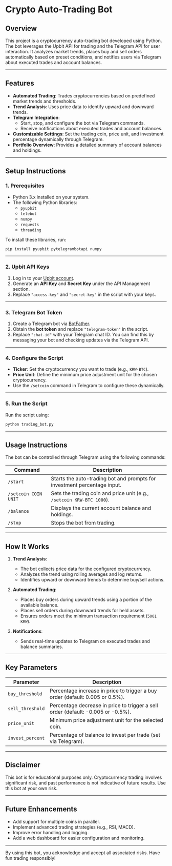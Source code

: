 # **Crypto Auto-Trading Bot**

## **Overview**  
This project is a cryptocurrency auto-trading bot developed using Python. The bot leverages the Upbit API for trading and the Telegram API for user interaction. It analyzes market trends, places buy and sell orders automatically based on preset conditions, and notifies users via Telegram about executed trades and account balances.

---

## **Features**  
- **Automated Trading**: Trades cryptocurrencies based on predefined market trends and thresholds.  
- **Trend Analysis**: Uses price data to identify upward and downward trends.  
- **Telegram Integration**:  
  - Start, stop, and configure the bot via Telegram commands.  
  - Receive notifications about executed trades and account balances.  
- **Customizable Settings**: Set the trading coin, price unit, and investment percentage dynamically through Telegram.  
- **Portfolio Overview**: Provides a detailed summary of account balances and holdings.  

---

## **Setup Instructions**  

### **1. Prerequisites**  
- Python 3.x installed on your system.  
- The following Python libraries:  
  - `pyupbit`  
  - `telebot`  
  - `numpy`  
  - `requests`  
  - `threading`  

To install these libraries, run:  
```bash
pip install pyupbit pytelegrambotapi numpy
```

---

### **2. Upbit API Keys**  
1. Log in to your [Upbit account](https://upbit.com).  
2. Generate an **API Key** and **Secret Key** under the API Management section.  
3. Replace `"access-key"` and `"secret-key"` in the script with your keys.

---

### **3. Telegram Bot Token**  
1. Create a Telegram bot via [BotFather](https://core.telegram.org/bots#botfather).  
2. Obtain the **bot token** and replace `"telegram-token"` in the script.  
3. Replace `"chat-id"` with your Telegram chat ID. You can find this by messaging your bot and checking updates via the Telegram API.

---

### **4. Configure the Script**  
- **Ticker**: Set the cryptocurrency you want to trade (e.g., `KRW-BTC`).  
- **Price Unit**: Define the minimum price adjustment unit for the chosen cryptocurrency.  
- Use the `/setcoin` command in Telegram to configure these dynamically.  

---

### **5. Run the Script**  
Run the script using:  
```bash
python trading_bot.py
```

---

## **Usage Instructions**  
The bot can be controlled through Telegram using the following commands:  

| **Command**       | **Description**                                                                 |
|--------------------|---------------------------------------------------------------------------------|
| `/start`           | Starts the auto-trading bot and prompts for investment percentage input.        |
| `/setcoin COIN UNIT` | Sets the trading coin and price unit (e.g., `/setcoin KRW-BTC 1000`).          |
| `/balance`         | Displays the current account balance and holdings.                              |
| `/stop`            | Stops the bot from trading.                                                     |

---

## **How It Works**  
1. **Trend Analysis**:  
   - The bot collects price data for the configured cryptocurrency.  
   - Analyzes the trend using rolling averages and log returns.  
   - Identifies upward or downward trends to determine buy/sell actions.

2. **Automated Trading**:  
   - Places buy orders during upward trends using a portion of the available balance.  
   - Places sell orders during downward trends for held assets.  
   - Ensures orders meet the minimum transaction requirement (`5001 KRW`).  

3. **Notifications**:  
   - Sends real-time updates to Telegram on executed trades and balance summaries.

---

## **Key Parameters**  

| **Parameter**       | **Description**                                                                 |
|----------------------|---------------------------------------------------------------------------------|
| `buy_threshold`      | Percentage increase in price to trigger a buy order (default: 0.005 or 0.5%).   |
| `sell_threshold`     | Percentage decrease in price to trigger a sell order (default: -0.005 or -0.5%).|
| `price_unit`         | Minimum price adjustment unit for the selected coin.                           |
| `invest_percent`     | Percentage of balance to invest per trade (set via Telegram).                  |

---

## **Disclaimer**  
This bot is for educational purposes only. Cryptocurrency trading involves significant risk, and past performance is not indicative of future results. Use this bot at your own risk.  

---

## **Future Enhancements**  
- Add support for multiple coins in parallel.  
- Implement advanced trading strategies (e.g., RSI, MACD).  
- Improve error handling and logging.  
- Add a web dashboard for easier configuration and monitoring.  

---

By using this bot, you acknowledge and accept all associated risks. Have fun trading responsibly! 
